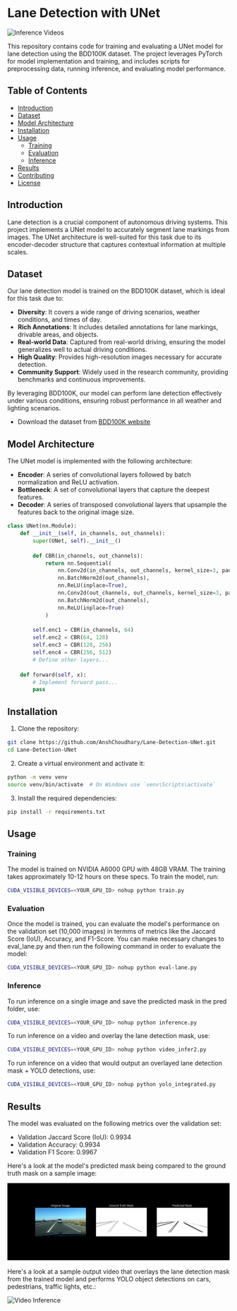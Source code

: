 # Lane Detection with UNet

![Inference Videos](https://github.com/AnshChoudhary/Lane-Detection-UNet/blob/main/header1.gif)

This repository contains code for training and evaluating a UNet model for lane detection using the BDD100K dataset. The project leverages PyTorch for model implementation and training, and includes scripts for preprocessing data, running inference, and evaluating model performance.

## Table of Contents

- [Introduction](#introduction)
- [Dataset](#dataset)
- [Model Architecture](#model-architecture)
- [Installation](#installation)
- [Usage](#usage)
  - [Training](#training)
  - [Evaluation](#evaluation)
  - [Inference](#inference)
- [Results](#results)
- [Contributing](#contributing)
- [License](#license)

## Introduction

Lane detection is a crucial component of autonomous driving systems. This project implements a UNet model to accurately segment lane markings from images. The UNet architecture is well-suited for this task due to its encoder-decoder structure that captures contextual information at multiple scales.

## Dataset
Our lane detection model is trained on the BDD100K dataset, which is ideal for this task due to:

- **Diversity**: It covers a wide range of driving scenarios, weather conditions, and times of day.
- **Rich Annotations**: It includes detailed annotations for lane markings, drivable areas, and objects.
- **Real-world Data**: Captured from real-world driving, ensuring the model generalizes well to actual driving conditions.
- **High Quality**: Provides high-resolution images necessary for accurate detection.
- **Community Support**: Widely used in the research community, providing benchmarks and continuous improvements.

By leveraging BDD100K, our model can perform lane detection effectively under various conditions, ensuring robust performance in all weather and lighting scenarios.
- Download the dataset from [BDD100K website](https://bdd-data.berkeley.edu/)

## Model Architecture

The UNet model is implemented with the following architecture:

- **Encoder**: A series of convolutional layers followed by batch normalization and ReLU activation.
- **Bottleneck**: A set of convolutional layers that capture the deepest features.
- **Decoder**: A series of transposed convolutional layers that upsample the features back to the original image size.

```python
class UNet(nn.Module):
    def __init__(self, in_channels, out_channels):
        super(UNet, self).__init__()

        def CBR(in_channels, out_channels):
            return nn.Sequential(
                nn.Conv2d(in_channels, out_channels, kernel_size=3, padding=1),
                nn.BatchNorm2d(out_channels),
                nn.ReLU(inplace=True),
                nn.Conv2d(out_channels, out_channels, kernel_size=3, padding=1),
                nn.BatchNorm2d(out_channels),
                nn.ReLU(inplace=True)
            )

        self.enc1 = CBR(in_channels, 64)
        self.enc2 = CBR(64, 128)
        self.enc3 = CBR(128, 256)
        self.enc4 = CBR(256, 512)
        # Define other layers...

    def forward(self, x):
        # Implement forward pass...
        pass
```
## Installation

1. Clone the repository:
```bash
git clone https://github.com/AnshChoudhary/Lane-Detection-UNet.git
cd Lane-Detection-UNet
```

2. Create a virtual environment and activate it:
```bash
python -m venv venv
source venv/bin/activate  # On Windows use `venv\Scripts\activate`
```
3. Install the required dependencies:
```bash
pip install -r requirements.txt
```

## Usage
### Training
The model is trained on NVIDIA A6000 GPU with 48GB VRAM. The training takes approximately 10-12 hours on these specs. To train the model, run:
```bash
CUDA_VISIBLE_DEVICES=<YOUR_GPU_ID> nohup python train.py
```

### Evaluation
Once the model is trained, you can evaluate the model's performance on the validation set (10,000 images) in termms of metrics like the Jaccard Score (IoU), Accuracy, and F1-Score. You can make necessary changes to eval_lane.py and then run the following command in order to evaluate the model:
```bash
CUDA_VISIBLE_DEVICES=<YOUR_GPU_ID> nohup python eval-lane.py
```

### Inference 
To run inference on a single image and save the predicted mask in the pred folder, use:
```bash
CUDA_VISIBLE_DEVICES=<YOUR_GPU_ID> nohup python inference.py
```

To run inference on a video and overlay the lane detection mask, use:
```bash
CUDA_VISIBLE_DEVICES=<YOUR_GPU_ID> nohup python video_infer2.py
```

To run inference on a video that would output an overlayed lane detection mask + YOLO detections, use:
```bash
CUDA_VISIBLE_DEVICES=<YOUR_GPU_ID> nohup python yolo_integrated.py
```

## Results
The model was evaluated on the following metrics over the validation set:
- Validation Jaccard Score (IoU): 0.9934
- Validation Accuracy: 0.9934
- Validation F1 Score: 0.9967

Here's a look at the model's predicted mask being compared to the ground truth mask on a sample image:

![Single Inference](https://github.com/AnshChoudhary/Lane-Detection-UNet/blob/main/Inference-PredMask.png)

Here's a look at a sample output video that overlays the lane detection mask from the trained model and performs YOLO object detections on cars, pedestrians, traffic lights, etc.:

![Video Inference](https://github.com/AnshChoudhary/Lane-Detection-UNet/blob/main/output_input3_with_yolo_light.gif)
